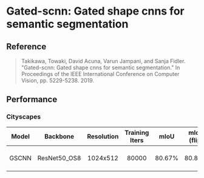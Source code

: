 # Gated-scnn: Gated shape cnns for semantic segmentation

## Reference

> Takikawa, Towaki, David Acuna, Varun Jampani, and Sanja Fidler. "Gated-scnn: Gated shape cnns for semantic segmentation." In Proceedings of the IEEE International Conference on Computer Vision, pp. 5229-5238. 2019.

## Performance

### Cityscapes

| Model | Backbone | Resolution | Training Iters | mIoU | mIoU (flip) | mIoU (ms+flip) | Links |
|:-:|:-:|:-:|:-:|:-:|:-:|:-:|:-:|
|GSCNN|ResNet50_OS8|1024x512|80000|80.67%|80.88%|80.88%|[model](https://bj.bcebos.com/paddleseg/dygraph/cityscapes/gscnn_resnet50_os8_cityscapes_1024x512_80k/model.pdparams) \| [log](https://bj.bcebos.com/paddleseg/dygraph/cityscapes/gscnn_resnet50_os8_cityscapes_1024x512_80k/train.log) \| [vdl](https://paddlepaddle.org.cn/paddle/visualdl/service/app?id=11b79b6a2899739c0d009b1ce34bad77)|
